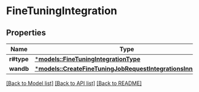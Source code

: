 # FineTuningIntegration

## Properties
Name | Type | Description | Notes
------------ | ------------- | ------------- | -------------
**r#type** | [***models::FineTuningIntegrationType**](FineTuningIntegration_type.md) |  | 
**wandb** | [***models::CreateFineTuningJobRequestIntegrationsInnerWandb**](CreateFineTuningJobRequest_integrations_inner_wandb.md) |  | 

[[Back to Model list]](../README.md#documentation-for-models) [[Back to API list]](../README.md#documentation-for-api-endpoints) [[Back to README]](../README.md)


